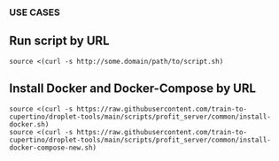 ### USE CASES ###

## Run script by URL ##
```
source <(curl -s http://some.domain/path/to/script.sh)
```

## Install Docker and Docker-Compose by URL ##
```
source <(curl -s https://raw.githubusercontent.com/train-to-cupertino/droplet-tools/main/scripts/profit_server/common/install-docker.sh)
source <(curl -s https://raw.githubusercontent.com/train-to-cupertino/droplet-tools/main/scripts/profit_server/common/install-docker-compose-new.sh)
```
